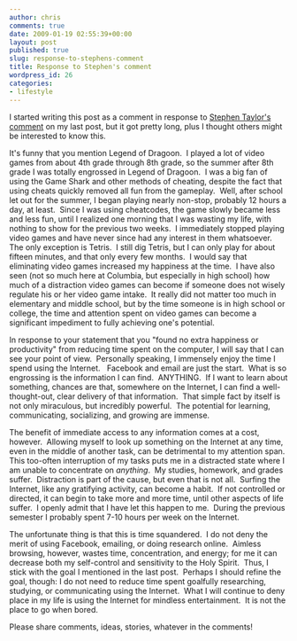```yaml
---
author: chris
comments: true
date: 2009-01-19 02:55:39+00:00
layout: post
published: true
slug: response-to-stephens-comment
title: Response to Stephen's comment
wordpress_id: 26
categories:
- lifestyle
---
```


I started writing this post as a comment in response to [Stephen Taylor's comment](http://www.chrishaueter.com/unplugging-for-thirty-days/#comment-7) on my last post, but it got pretty long, plus I thought others might be interested to know this.

It's funny that you mention Legend of Dragoon.  I played a lot of video games from about 4th grade through 8th grade, so the summer after 8th grade I was totally engrossed in Legend of Dragoon.  I was a big fan of using the Game Shark and other methods of cheating, despite the fact that using cheats quickly removed all fun from the gameplay.  Well, after school let out for the summer, I began playing nearly non-stop, probably 12 hours a day, at least.  Since I was using cheatcodes, the game slowly became less and less fun, until I realized one morning that I was wasting my life, with nothing to show for the previous two weeks.  I immediately stopped playing video games and have never since had any interest in them whatsoever.  The only exception is Tetris.  I still dig Tetris, but I can only play for about fifteen minutes, and that only every few months.  I would say that eliminating video games increased my happiness at the time.  I have also seen (not so much here at Columbia, but especially in high school) how much of a distraction video games can become if someone does not wisely regulate his or her video game intake.  It really did not matter too much in elementary and middle school, but by the time someone is in high school or college, the time and attention spent on video games can become a significant impediment to fully achieving one's potential.

In response to your statement that you "found no extra happiness or productivity" from reducing time spent on the computer, I will say that I can see your point of view.  Personally speaking, I immensely enjoy the time I spend using the Internet.   Facebook and email are just the start.  What is so engrossing is the information I can find.  ANYTHING.  If I want to learn about something, chances are that, somewhere on the Internet, I can find a well-thought-out, clear delivery of that information.  That simple fact by itself is not only miraculous, but incredibly powerful.  The potential for learning, communicating, socializing, and growing are immense.

The benefit of immediate access to any information comes at a cost, however.  Allowing myself to look up something on the Internet at any time, even in the middle of another task, can be detrimental to my attention span.  This too-often interruption of my tasks puts me in a distracted state where I am unable to concentrate on _anything_.  My studies, homework, and grades suffer.  Distraction is part of the cause, but even that is not all.  Surfing the Internet, like any gratifying activity, can become a habit.  If not controlled or directed, it can begin to take more and more time, until other aspects of life suffer.  I openly admit that I have let this happen to me.  During the previous semester I probably spent 7-10 hours per week on the Internet.

The unfortunate thing is that this is time squandered.  I do not deny the merit of using Facebook, emailing, or doing research online.  Aimless browsing, however, wastes time, concentration, and energy; for me it can decrease both my self-control and sensitivity to the Holy Spirit.  Thus, I stick with the goal I mentioned in the last post.  Perhaps I should refine the goal, though: I do not need to reduce time spent goalfully researching, studying, or communicating using the Internet.  What I will continue to deny place in my life is using the Internet for mindless entertainment.  It is not the place to go when bored.

Please share comments, ideas, stories, whatever in the comments!

